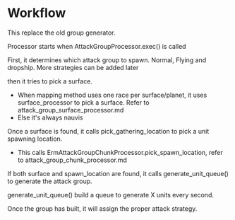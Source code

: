 # Workflow
This replace the old group generator.

Processor starts when AttackGroupProcessor.exec() is called

First, it determines which attack group to spawn. Normal, Flying and dropship. More strategies can be added later

then it tries to pick a surface.

- When mapping method uses one race per surface/planet, it uses surface_processor to pick a surface. Refer to
  attack_group_surface_processor.md
- Else it's always nauvis

Once a surface is found, it calls pick_gathering_location to pick a unit spawning location.

- This calls ErmAttackGroupChunkProcessor.pick_spawn_location, refer to attack_group_chunk_processor.md

If both surface and spawn_location are found, it calls generate_unit_queue() to generate the attack group.

generate_unit_queue() build a queue to generate X units every second.

Once the group has built, it will assign the proper attack strategy.


